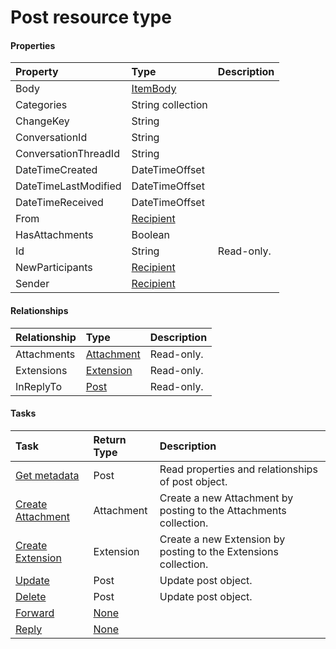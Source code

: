 # Post resource type



#### Properties
| Property	   | Type	|Description|
|:---------------|:--------|:----------|
|Body|[ItemBody](itembody.md)||
|Categories|String collection||
|ChangeKey|String||
|ConversationId|String||
|ConversationThreadId|String||
|DateTimeCreated|DateTimeOffset||
|DateTimeLastModified|DateTimeOffset||
|DateTimeReceived|DateTimeOffset||
|From|[Recipient](recipient.md)||
|HasAttachments|Boolean||
|Id|String| Read-only.|
|NewParticipants|[Recipient](recipient.md)||
|Sender|[Recipient](recipient.md)||

#### Relationships
| Relationship | Type	|Description|
|:---------------|:--------|:----------|
|Attachments|[Attachment](attachment.md)| Read-only.|
|Extensions|[Extension](extension.md)| Read-only.|
|InReplyTo|[Post](post.md)| Read-only.|

#### Tasks

| Task		   | Return Type	|Description|
|:---------------|:--------|:----------|
|[Get metadata](../api/post_get.md) | Post |Read properties and relationships of post object.|
|[Create Attachment]((../api/post_post_attachments.md)) |Attachment| Create a new Attachment by posting to the Attachments collection.|
|[Create Extension]((../api/post_post_extensions.md)) |Extension| Create a new Extension by posting to the Extensions collection.|
|[Update](../api/post_update.md) | Post	|Update post object. |
|[Delete](../api/post_delete.md) | Post	|Update post object. |
|[Forward](../api/post_forward.md)|[None](none.md)||
|[Reply](../api/post_reply.md)|[None](none.md)||

